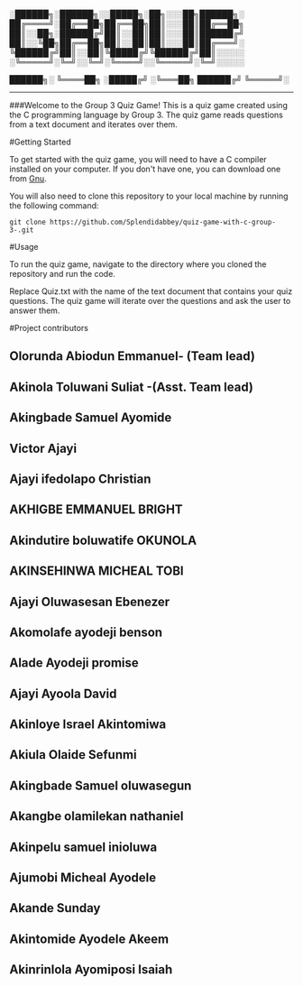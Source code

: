 
░██████╗░██████╗░░█████╗░██╗░░░██╗██████╗░
██╔════╝░██╔══██╗██╔══██╗██║░░░██║██╔══██╗
██║░░██╗░██████╔╝██║░░██║██║░░░██║██████╔╝
██║░░╚██╗██╔══██╗██║░░██║██║░░░██║██╔═══╝░
╚██████╔╝██║░░██║╚█████╔╝╚██████╔╝██║░░░░░
░╚═════╝░╚═╝░░╚═╝░╚════╝░░╚═════╝░╚═╝░░░░░

██████╗░
╚════██╗
░█████╔╝
░╚═══██╗
██████╔╝
╚═════╝░
____________________________________________________

###Welcome to the Group 3 Quiz Game! This is a quiz game created using the C programming language by Group 3. The quiz game reads questions from a text document and iterates over them.

#Getting Started

To get started with the quiz game, you will need to have a C compiler installed on your computer. If you don't have one, you can download one from [Gnu](https://gcc.gnu.org/).

You will also need to clone this repository to your local machine by running the following command:

```
git clone https://github.com/Splendidabbey/quiz-game-with-c-group-3-.git
```

#Usage

To run the quiz game, navigate to the directory where you cloned the repository and run the code.

Replace Quiz.txt with the name of the text document that contains your quiz questions. The quiz game will iterate over the questions and ask the user to answer them.

#Project contributors

## Olorunda Abiodun Emmanuel- (Team lead)
## Akinola Toluwani Suliat -(Asst. Team lead)
## Akingbade Samuel Ayomide
## Victor Ajayi
## Ajayi ifedolapo Christian
## AKHIGBE EMMANUEL BRIGHT
## Akindutire boluwatife OKUNOLA
## AKINSEHINWA MICHEAL TOBI
## Ajayi Oluwasesan Ebenezer
## Akomolafe ayodeji benson
## Alade Ayodeji promise
## Ajayi Ayoola David
## Akinloye Israel Akintomiwa
## Akiula Olaide Sefunmi
## Akingbade Samuel oluwasegun
## Akangbe olamilekan nathaniel
## Akinpelu samuel inioluwa
## Ajumobi Micheal Ayodele
## Akande Sunday
## Akintomide Ayodele Akeem
## Akinrinlola Ayomiposi Isaiah
